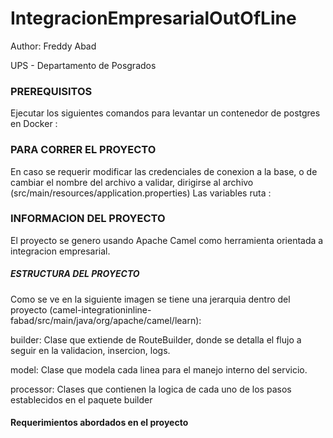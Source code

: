 # IntegracionEmpresarialOutOfLine
Author: Freddy Abad

UPS - Departamento de Posgrados

### PREREQUISITOS
Ejecutar los siguientes comandos para levantar un contenedor de postgres en Docker :


### PARA CORRER EL PROYECTO

En caso se requerir modificar las credenciales de conexion a la base, o de cambiar el nombre del archivo a validar, dirigirse al archivo (src/main/resources/application.properties)
Las variables ruta :




### INFORMACION DEL PROYECTO

El proyecto se genero usando Apache Camel como herramienta orientada a integracion empresarial.

##### ESTRUCTURA DEL PROYECTO
Como se ve en la siguiente imagen se tiene una jerarquia dentro del proyecto (camel-integrationinline-fabad/src/main/java/org/apache/camel/learn):

builder: Clase que extiende de RouteBuilder, donde se detalla el flujo a seguir en la validacion, insercion, logs.

model: Clase que modela cada linea para el manejo interno del servicio.

processor: Clases que contienen la logica de cada uno de los pasos establecidos en el paquete builder


#### Requerimientos abordados en el proyecto

